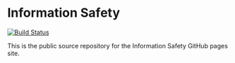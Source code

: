 # Information Safety
[![Build Status](https://travis-ci.org/information-safety/information-safety.github.io.svg?branch=master)](https://travis-ci.org/information-safety/information-safety.github.io)

This is the public source repository for the Information Safety GitHub pages site.
